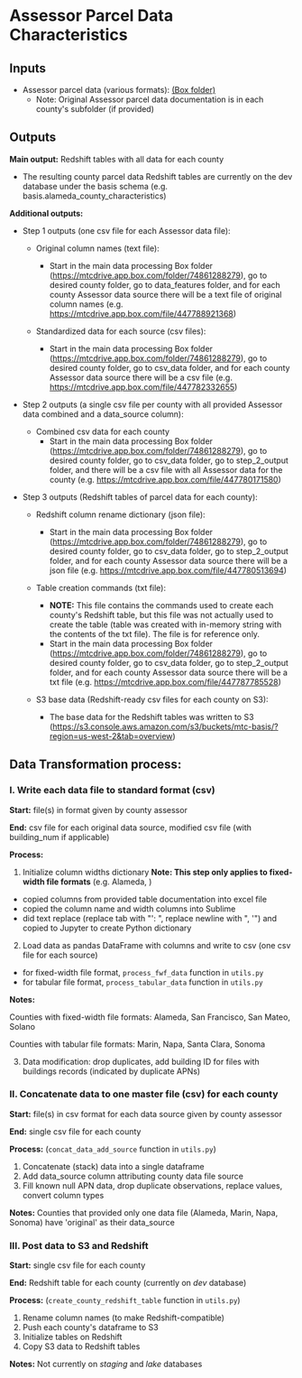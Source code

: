 # Assessor Parcel Data Characteristics

## Inputs

- Assessor parcel data (various formats): [(Box folder)](https://mtcdrive.app.box.com/folder/74541964646)
	- Note: Original Assessor parcel data documentation is in each county's subfolder (if provided)


## Outputs

**Main output:** Redshift tables with all data for each county
- The resulting county parcel data Redshift tables are currently on the dev database under the basis schema (e.g. basis.alameda_county_characteristics)

**Additional outputs:**
- Step 1 outputs (one csv file for each Assessor data file):

	- Original column names (text file): 
		- Start in the main data processing Box folder (https://mtcdrive.app.box.com/folder/74861288279), go to desired county folder, go to data_features folder, and for each county Assessor data source there will be a text file of original column names
		(e.g. https://mtcdrive.app.box.com/file/447788921368)

	- Standardized data for each source (csv files):
		- Start in the main data processing Box folder (https://mtcdrive.app.box.com/folder/74861288279), go to desired county folder, go to csv_data folder,
		and for each county Assessor data source there will be a csv file
		(e.g. https://mtcdrive.app.box.com/file/447782332655)


- Step 2 outputs (a single csv file per county with all provided Assessor data combined and a data_source column):

	- Combined csv data for each county
		- Start in the main data processing Box folder (https://mtcdrive.app.box.com/folder/74861288279), go to desired county folder, go to csv_data folder, go to step_2_output folder, and there will be a csv file with all Assessor data for the county
		(e.g. https://mtcdrive.app.box.com/file/447780171580)


- Step 3 outputs (Redshift tables of parcel data for each county):

	- Redshift column rename dictionary (json file):
		- Start in the main data processing Box folder (https://mtcdrive.app.box.com/folder/74861288279), go to desired county folder, go to csv_data folder, go to step_2_output folder, and for each county Assessor data source there will be a json file
		(e.g. https://mtcdrive.app.box.com/file/447780513694)

	- Table creation commands (txt file):
		- **NOTE:** This file contains the commands used to create each county's Redshift table, but this file was not actually used to create the table (table was created with in-memory string with the contents of the txt file). The file is for reference only.
		-  Start in the main data processing Box folder (https://mtcdrive.app.box.com/folder/74861288279), go to desired county folder, go to csv_data folder, go to step_2_output folder, and for each county Assessor data source there will be a txt file
		(e.g. https://mtcdrive.app.box.com/file/447787785528)

	- S3 base data (Redshift-ready csv files for each county on S3):
		- The base data for the Redshift tables was written to S3 (https://s3.console.aws.amazon.com/s3/buckets/mtc-basis/?region=us-west-2&tab=overview)

## Data Transformation process:

### I. Write each data file to standard format (csv)

**Start:** file(s) in format given by county assessor

**End:** csv file for each original data source, modified csv file (with building_num if applicable)

**Process:**

1. Initialize column widths dictionary **Note: This step only applies to fixed-width file formats** (e.g. Alameda, )
- copied columns from provided table documentation into excel file
- copied the column name and width columns into Sublime
- did text replace (replace tab with "': ", replace newline with ", '") and copied to Jupyter to create Python dictionary

2. Load data as pandas DataFrame with columns and write to csv (one csv file for each source)
- for fixed-width file format, `process_fwf_data` function in `utils.py`
- for tabular file format, `process_tabular_data` function in `utils.py`

**Notes:** 

Counties with fixed-width file formats: Alameda, San Francisco, San Mateo, Solano

Counties with tabular file formats: Marin, Napa, Santa Clara, Sonoma

3. Data modification: drop duplicates, add building ID for files with buildings records (indicated by duplicate APNs)

### II. Concatenate data to one master file (csv) for each county

**Start:** file(s) in csv format for each data source given by county assessor

**End:** single csv file for each county

**Process:** (`concat_data_add_source` function in `utils.py`)

1. Concatenate (stack) data into a single dataframe
2. Add data_source column attributing county data file source
3. Fill known null APN data, drop duplicate observations, replace values, convert column types

**Notes:** Counties that provided only one data file (Alameda, Marin, Napa, Sonoma) have 'original' as their data_source


### III. Post data to S3 and Redshift

**Start:** single csv file for each county

**End:** Redshift table for each county (currently on *dev* database)

**Process:** (`create_county_redshift_table` function in `utils.py`)

1. Rename column names (to make Redshift-compatible)
2. Push each county's dataframe to S3
3. Initialize tables on Redshift
4. Copy S3 data to Redshift tables 

**Notes:** Not currently on *staging* and *lake* databases 
